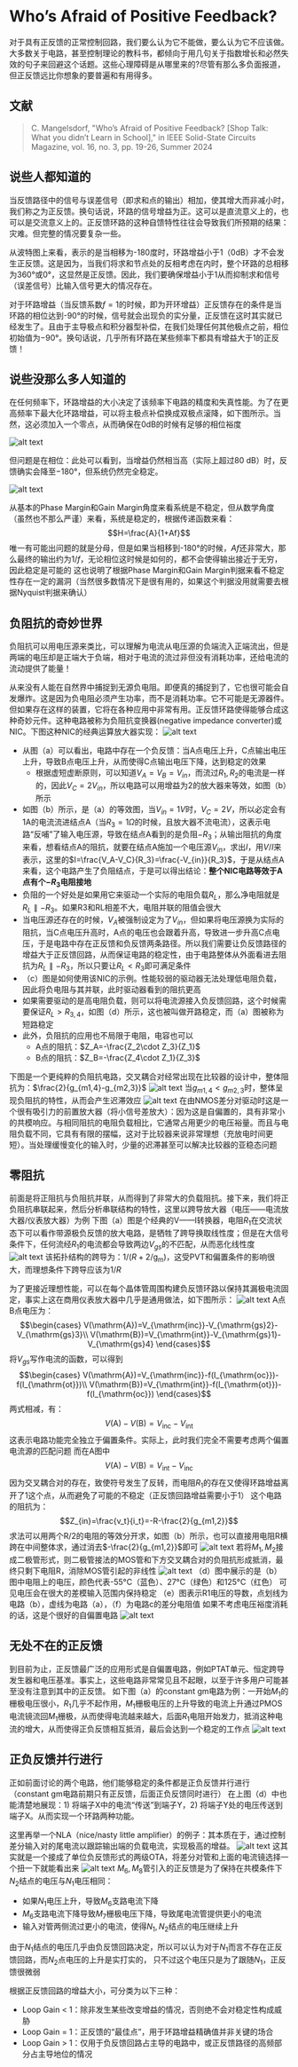 # Who’s Afraid of Positive Feedback?

对于具有正反馈的正常控制回路，我们要么认为它不能做，要么认为它不应该做。大多数关于电路，甚至控制理论的教科书，都倾向于用几句关于指数增长和必然失效的句子来回避这个话题。这些心理障碍是从哪里来的?尽管有那么多负面报道，但正反馈远比你想象的要普遍和有用得多。

## 文献

> C. Mangelsdorf, "Who’s Afraid of Positive Feedback? [Shop Talk: What you didn’t Learn in School]," in IEEE Solid-State Circuits Magazine, vol. 16, no. 3, pp. 19-26, Summer 2024

## 说些人都知道的

当反馈路径中的信号与误差信号（即求和点的输出）相加，使其增大而非减小时，我们称之为正反馈。换句话说，环路的信号增益为正。这可以是直流意义上的，也可以是交流意义上的。正反馈环路的这种自馈特性往往会导致我们所预期的结果：灾难。但完整的情况要复杂一些。

从波特图上来看，表示的是当相移为-180度时，环路增益小于1（0dB）才不会发生正反馈。这是因为，当我们将求和节点处的反相考虑在内时，整个环路的总相移为360°或0°，这显然是正反馈。因此，我们要确保增益小于1从而抑制求和信号（误差信号）比输入信号更大的情况存在。

对于环路增益（当反馈系数$f=1$的时候，即为开环增益）正反馈存在的条件是当环路的相位达到-90°的时候，信号就会出现负的实分量，正反馈在这时其实就已经发生了。且由于主导极点和积分器型补偿，在我们处理任何其他极点之前，相位初始值为−90°。换句话说，几乎所有环路在某些频率下都具有增益大于1的正反馈！

## 说些没那么多人知道的

在任何频率下，环路增益的大小决定了该频率下电路的精度和失真性能。为了在更高频率下最大化环路增益，可以将主极点补偿换成双极点滚降，如下图所示。当然，这必须加入一个零点，从而确保在0dB的时候有足够的相位裕度

![alt text](<Pictures/Who’s Afraid of Positive Feedback-image.png>)

但问题是在相位：此处可以看到，当增益仍然相当高（实际上超过80 dB）时，反馈确实会降至−180°，但系统仍然完全稳定。

![alt text](<Pictures/Who’s Afraid of Positive Feedback-image-1.png>)

从基本的Phase Margin和Gain Margin角度来看系统是不稳定，但从数学角度（虽然也不那么严谨）来看，系统是稳定的，根据传递函数来看：
$$H=\frac{A}{1+Af}$$
唯一有可能出问题的就是分母，但是如果当相移到-180°的时候，$Af$还非常大，那么最终的输出约为$1/f$，无论相位这时候是如何的，都不会使得输出接近于无穷，因此稳定是可能的
这也说明了根据Phase Margin和Gain Margin判据来看不稳定性存在一定的漏洞（当然很多数情况下是很有用的，如果这个判据没用就需要去根据Nyquist判据来确认）

## 负阻抗的奇妙世界

负阻抗可以用电压源来类比，可以理解为电流从电压源的负端流入正端流出，但是两端的电压却是正端大于负端，相对于电流的流过非但没有消耗功率，还给电流的流动提供了能量！

从来没有人能在自然界中捕捉到无源负电阻。即便真的捕捉到了，它也很可能会自发爆炸。这是因为负电阻必须产生功率，而不是消耗功率。它不可能是无源器件。但如果存在这样的装置，它将在各种应用中非常有用。正反馈环路使得能够合成这种奇妙元件。这种电路被称为负阻抗变换器(negative impedance converter)或NIC。下图这种NIC的经典运算放大器实现：
![alt text](<Pictures/Who’s Afraid of Positive Feedback-image-2.png>)

+ 从图（a）可以看出，电路中存在一个负反馈：当A点电压上升，C点输出电压上升，导致B点电压上升，从而使得C点输出电压下降，达到稳定的效果
  + 根据虚短虚断原则，可以知道$V_A=V_B=V_{in}$，而流过$R_1,R_2$的电流是一样的，因此$V_C=2V_{in}$，所以电路可以用增益为2的放大器来等效，如图（b）所示
+ 如图（b）所示，是（a）的等效图，当$V_{in}=1V$时，$V_C=2V$，所以必定会有1A的电流流进结点A（当$R_3=1\Omega$的时候，且放大器不流电流），这表示电路“反哺”了输入电压源，导致在结点A看到的是负阻$-R_3$；从输出阻抗的角度来看，想看结点A的阻抗，就要在结点A施加一个电压源$V_{in}$，求出$I$，用$V/I$来表示，这里的$I=\frac{V_A-V_C}{R_3}=\frac{-V_{in}}{R_3}$，于是从结点A来看，这个电路产生了负阻结点，于是可以得出结论：**整个NIC电路等效于A点有个$-R_3$电阻接地**
+ 负阻的一个好处是如果用它来驱动一个实际的电阻负载$R_L$，那么净电阻就是$R_L \parallel -R_3$。如果R3和RL相差不大，电阻并联的阻值会很大
+ 当电压源还存在的时候，$V_A$被强制设定为了$V_{in}$，但如果将电压源换为实际的阻抗，当C点电压升高时，A点的电压也会跟着升高，导致进一步升高C点电压，于是电路中存在正反馈和负反馈两条路径。所以我们需要让负反馈路径的增益大于正反馈回路，从而保证电路的稳定性，由于电路整体从外面看进去阻抗为$R_L \parallel -R_3$，所以只要让$R_L < R_3$即可满足条件
+ （c）图是如何使用该NIC的示例。性能较弱的驱动器无法处理低电阻负载，因此将负电阻与其并联，此时驱动器看到的阻抗更高
+ 如果需要驱动的是高电阻负载，则可以将电流源接入负反馈回路，这个时候需要保证$R_L>R_{3,4}$，如图（d）所示，这也被叫做开路稳定，而（a）图被称为短路稳定
+ 此外，负阻抗的应用也不局限于电阻，电容也可以
  + A点的阻抗：$Z_A=-\frac{Z_2\cdot Z_3}{Z_1}$
  + B点的阻抗：$Z_B=-\frac{Z_4\cdot Z_1}{Z_3}$

下图是一个更纯粹的负阻抗电路，交叉耦合对经常出现在比较器的设计中，整体阻抗为：$\frac{2}{g_{m1,4}-g_{m2,3}}$
![alt text](<Pictures/Who’s Afraid of Positive Feedback-image-3.png>)
当$g_{m1,4}<g_{m2,3}$时，整体呈现负阻抗的特性，从而会产生迟滞效应
![alt text](<Pictures/Who’s Afraid of Positive Feedback-image-4.png>)
在由NMOS差分对驱动时这是一个很有吸引力的前置放大器（将小信号差放大）：因为这是自偏置的，具有非常小的共模响应。与相同阻抗的电阻负载相比，它通常占用更少的电压裕量。而且与电阻负载不同，它具有有限的摆幅，这对于比较器来说非常理想（充放电时间更短）。当处理缓慢变化的输入时，少量的迟滞甚至可以解决比较器的亚稳态问题

## 零阻抗

前面是将正阻抗与负阻抗并联，从而得到了非常大的负载阻抗。接下来，我们将正负阻抗串联起来，然后分析串联结构的特性，这里以跨导放大器（电压——电流放大器/仪表放大器）为例
下图（a）图是个经典的V——I转换器，电阻$R_1$在交流状态下可以看作带源极负反馈的放大电路，是牺牲了跨导换取线性度；但是在大信号条件下，任何流经$R_1$的电流都会导致两边$V_{gs}$的不匹配，从而恶化线性度
![alt text](<Pictures/Who’s Afraid of Positive Feedback-image-5.png>)
该拓扑结构的跨导为：$1/(R+2/\mathrm{g}_{\mathrm{m}})$，这受PVT和偏置条件的影响很大，而理想条件下跨导应该为$1/R$

为了更接近理想性能，可以在每个晶体管周围构建负反馈环路以保持其漏极电流固定，事实上这在商用仪表放大器中几乎是通用做法，如下图所示：
![alt text](<Pictures/Who’s Afraid of Positive Feedback-image-6.png>)
A点B点电压为：
$$\begin{cases}
  V(\mathrm{A})=V_{\mathrm{inc}}-V_{\mathrm{gs}2}-V_{\mathrm{gs}3}\\
  V(\mathrm{B})=V_{\mathrm{int}}-V_{\mathrm{gs}1}-V_{\mathrm{gs}4}
\end{cases}$$
将$V_{gs}$写作电流的函数，可以得到
$$\begin{cases}
  V(\mathrm{A})=V_{\mathrm{inc}}-f(I_{\mathrm{oc}})-f(I_{\mathrm{ot}})\\
  V(\mathrm{B})=V_{\mathrm{int}}-f(I_{\mathrm{ot}})-f(I_{\mathrm{oc}})
\end{cases}$$
两式相减，有：$$V(\mathrm{A})-V(\mathrm{B})=V_{\mathrm{inc}}-V_{\mathrm{int}}$$
这表示电路功能完全独立于偏置条件。实际上，此时我们完全不需要考虑两个偏置电流源的匹配问题
而在A图中$$V(\mathrm{A})-V(\mathrm{B})=V_{\mathrm{int}}-V_{\mathrm{inc}}$$
因为交叉耦合对的存在，致使符号发生了反转，而电阻$R_1$的存在又使得环路增益离开了1这个点，从而避免了可能的不稳定（正反馈回路增益需要小于1）
这个电路的阻抗为：$$Z_{in}=\frac{v_t}{i_t}=-R-\frac{2}{g_{m1,2}}$$
求法可以用两个R/2的电阻的等效分开求，如图（b）所示，也可以直接用电阻R横跨在中间整体求，通过消去$-\frac{2}{g_{m1,2}}$即可
![alt text](<Pictures/Who’s Afraid of Positive Feedback-image-7.png>)
若将$M_1,M_2$接成二极管形式，则二极管接法的MOS管和下方交叉耦合对的负阻抗形成抵消，最终只剩下电阻R，消除MOS管引起的非线性
![alt text](<Pictures/Who’s Afraid of Positive Feedback-image-8.png>)
（d）图中展示的是（b）图中电阻上的电压，颜色代表-55°C（蓝色）、27°C（绿色）和125°C（红色）
可见电压会在很大的差模输入范围内保持稳定
（e）图表示R1电压的导数，点划线为电路（b），虚线为电路（a），（f）为电路c的差分电阻值
如果不考虑电压裕度消耗的话，这是个很好的自偏置电路
![alt text](<Pictures/Who’s Afraid of Positive Feedback-image-10.png>)

## 无处不在的正反馈

到目前为止，正反馈最广泛的应用形式是自偏置电路，例如PTAT单元、恒定跨导发生器和电压基准。事实上，这些电路非常常见且不起眼，以至于许多用户可能甚至没有注意到其中的正反馈。
如下图（a）的constant gm电路为例：一开始$M_1$的栅极电压很小，$R_1$几乎不起作用，$M_1$栅极电压的上升导致的电流上升通过PMOS电流镜流回$M_1$栅极，从而使得电流越来越大，后面$R_1$电阻开始发力，抵消这种电流的增大，从而使得正负反馈相互抵消，最后会达到一个稳定的工作点
![alt text](<Pictures/Who’s Afraid of Positive Feedback-image-11.png>)

## 正负反馈并行进行

正如前面讨论的两个电路，他们能够稳定的条件都是正负反馈并行进行（constant gm电路前期只有正反馈，后面正负反馈同时进行）
在上图（d）中也能清楚地展现：1) 将端子X中的电流“传送”到端子Y，2) 将端子Y处的电压传送到端子X。从而实现一个环路两种功能。

这里再举一个NLA（nice/nasty little amplifier）的例子：其本质在于，通过控制差分输入对的尾电流以跟踪输出端的负载电流，实现极高的增益。
![alt text](<Pictures/Who’s Afraid of Positive Feedback-image-12.png>)
这其实就是一个接成了单位负反馈形式的两级OTA，将差分对管和上面的电流镜选择一个扭一下就能看出来
![alt text](<Pictures/Who’s Afraid of Positive Feedback-image-13.png>)
$M_6,M_8$管引入的正反馈是为了保持在共模条件下$N_2$结点的电压与$N_1$电压相同：
+ 如果$N_1$电压上升，导致$M_6$支路电流下降
+ $M_6$支路电流下降导致$M_7$栅极电压下降，导致尾电流管提供更小的电流
+ 输入对管两侧流过更小的电流，使得$N_1,N_2$结点的电压继续上升

由于$N_1$结点的电压几乎由负反馈回路决定，所以可以认为对于$N_1$而言不存在正反馈回路，而$N_2$点电压的上升是实打实的， 只不过这个电压只是为了跟随$N_1$，正反馈很微弱

根据正反馈回路的增益大小，可分类为以下三种：
+ Loop Gain < 1：除非发生某些改变增益的情况，否则绝不会对稳定性构成威胁
+ Loop Gain = 1：正反馈的“最佳点”，用于环路增益精确值并非关键的场合
+ Loop Gain > 1：仅用于负反馈回路占主导的电路中，或正反馈路径的高频部分占主导地位的情况
